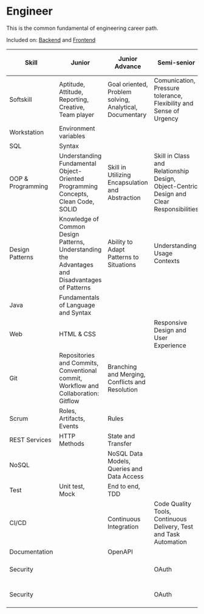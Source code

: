 # Engineer

This is the common fundamental of engineering career path.

Included on: [Backend](./backend.md) and [Frontend](./frontend.md)

| Skill             | Junior                                                                                          | Junior Advance                                          | Semi-senior                                                                              | Semi-senior advanced                        | Senior                                        |
| ----------------- | ----------------------------------------------------------------------------------------------- | ------------------------------------------------------- | ---------------------------------------------------------------------------------------- | ------------------------------------------- | --------------------------------------------- |
| Softskill         | Aptitude, Attitude, Reporting, Creative, Team player                                            | Goal oriented, Problem solving, Analytical, Documentary | Comunication, Pressure tolerance, Flexibility and Sense of Urgency                       | Autonomy, Negotiation                       | Responsibility, Conflict resolution, Coaching |
| Workstation       | Environment variables                                                                           |                                                         |                                                                                          |                                             |                                               |
| SQL               | Syntax                                                                                          |                                                         |                                                                                          |                                             |                                               |
| OOP & Programming | Understanding Fundamental Object-Oriented Programming Concepts, Clean Code, SOLID               | Skill in Utilizing Encapsulation and Abstraction        | Skill in Class and Relationship Design, Object-Centric Design and Clear Responsibilities |                                             |                                               |
| Design Patterns   | Knowledge of Common Design Patterns, Understanding the Advantages and Disadvantages of Patterns | Ability to Adapt Patterns to Situations                 | Understanding Usage Contexts                                                             |                                             |                                               |
| Java              | Fundamentals of Language and Syntax                                                             |                                                         |                                                                                          |                                             |                                               |
| Web               | HTML & CSS                                                                                      |                                                         | Responsive Design and User Experience                                                    |                                             |                                               |
| Git               | Repositories and Commits, Conventional commit, Workflow and Collaboration: Gitflow              | Branching and Merging, Conflicts and Resolution         |                                                                                          |                                             |                                               |
| Scrum             | Roles, Artifacts, Events                                                                        | Rules                                                   |                                                                                          |                                             | Critical Understanding of Scrum               |
| REST Services     | HTTP Methods                                                                                    | State and Transfer                                      |                                                                                          |                                             |                                               |
| NoSQL             |                                                                                                 | NoSQL Data Models, Queries and Data Access              |                                                                                          |                                             |                                               |
| Test              | Unit test, Mock                                                                                 | End to end, TDD                                         |                                                                                          |                                             |                                               |
| CI/CD             |                                                                                                 | Continuous Integration                                  | Code Quality Tools, Continuous Delivery, Test and Task Automation                        | Detailed Lifecycle, Workflows and pipelines |                                               |
| Documentation     |                                                                                                 | OpenAPI                                                 |                                                                                          |                                             |                                               |
| Security          |                                                                                                 |                                                         | OAuth                                                                                    | Web Threat Protection                       | Certificates                                  |
| Security          |                                                                                                 |                                                         | OAuth                                                                                    | Web Threat Protection                       | Certificates                                  |